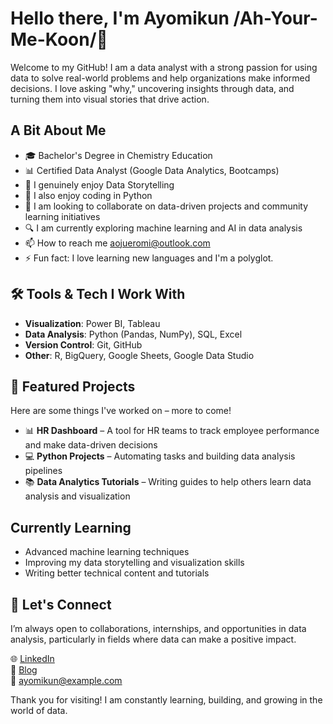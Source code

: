 # Hello there, I'm Ayomikun /Ah-Your-Me-Koon/👋  

Welcome to my GitHub! I am a data analyst with a strong passion for using data to solve real-world problems and help organizations make informed decisions. I love asking "why," uncovering insights through data, and turning them into visual stories that drive action.

## A Bit About Me
- 🎓 Bachelor's Degree in Chemistry Education
- 📊 Certified Data Analyst (Google Data Analytics, Bootcamps)
- 👀 I genuinely enjoy Data Storytelling
- 🌱 I also enjoy coding in Python
- 💞️ I am looking to collaborate on data-driven projects and community learning initiatives
- 🔍 I am currently exploring machine learning and AI in data analysis
- 📫 How to reach me aojueromi@outlook.com
- ⚡ Fun fact: I love learning new languages and I'm a polyglot.

## 🛠️ Tools & Tech I Work With  
- **Visualization**: Power BI, Tableau  
- **Data Analysis**: Python (Pandas, NumPy), SQL, Excel  
- **Version Control**: Git, GitHub  
- **Other**: R, BigQuery, Google Sheets, Google Data Studio

## 📁 Featured Projects  
Here are some things I've worked on – more to come!

- 📊 **HR Dashboard** – A tool for HR teams to track employee performance and make data-driven decisions  
- 💻 **Python Projects** – Automating tasks and building data analysis pipelines  
- 📚 **Data Analytics Tutorials** – Writing guides to help others learn data analysis and visualization  

## Currently Learning  
- Advanced machine learning techniques  
- Improving my data storytelling and visualization skills  
- Writing better technical content and tutorials  

## 🤝 Let's Connect  
I’m always open to collaborations, internships, and opportunities in data analysis, particularly in fields where data can make a positive impact.

🌐 [LinkedIn](#)  
📝 [Blog](#)  
📧 ayomikun@example.com  

Thank you for visiting! I am constantly learning, building, and growing in the world of data.

<!---
OjAy-stack/OjAy-stack is a ✨ special ✨ repository because its `README.md` (this file) appears on your GitHub profile.
You can click the Preview link to take a look at your changes.
--->
